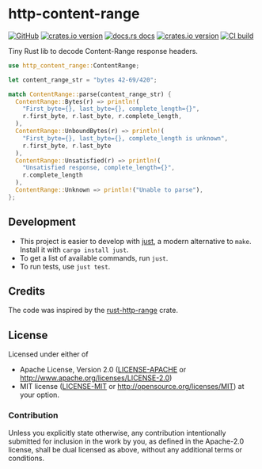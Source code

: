 # http-content-range

[![GitHub](https://img.shields.io/badge/github-nyurik/http--content--range-8da0cb?logo=github)](https://github.com/nyurik/http-content-range)
[![crates.io version](https://img.shields.io/crates/v/http-content-range.svg)](https://crates.io/crates/http-content-range)
[![docs.rs docs](https://docs.rs/http-content-range/badge.svg)](https://docs.rs/http-content-range)
[![crates.io version](https://img.shields.io/crates/l/http-content-range.svg)](https://github.com/nyurik/http-content-range/blob/main/LICENSE-APACHE)
[![CI build](https://github.com/nyurik/http-content-range/actions/workflows/ci.yml/badge.svg)](https://github.com/nyurik/http-content-range/actions)

Tiny Rust lib to decode Content-Range response headers.

```rust
use http_content_range::ContentRange;

let content_range_str = "bytes 42-69/420";

match ContentRange::parse(content_range_str) {
  ContentRange::Bytes(r) => println!(
    "First_byte={}, last_byte={}, complete_length={}",
    r.first_byte, r.last_byte, r.complete_length,
  ),
  ContentRange::UnboundBytes(r) => println!(
    "First_byte={}, last_byte={}, complete_length is unknown",
    r.first_byte, r.last_byte
  ),
  ContentRange::Unsatisfied(r) => println!(
    "Unsatisfied response, complete_length={}",
    r.complete_length
  ),
  ContentRange::Unknown => println!("Unable to parse"),
};
```

## Development

* This project is easier to develop with [just](https://github.com/casey/just#readme), a modern alternative to `make`.
  Install it with `cargo install just`.
* To get a list of available commands, run `just`.
* To run tests, use `just test`.

## Credits

The code was inspired by the [rust-http-range](https://github.com/bancek/rust-http-range) crate.


## License

Licensed under either of

* Apache License, Version 2.0 ([LICENSE-APACHE](LICENSE-APACHE) or <http://www.apache.org/licenses/LICENSE-2.0>)
* MIT license ([LICENSE-MIT](LICENSE-MIT) or <http://opensource.org/licenses/MIT>)
  at your option.

### Contribution

Unless you explicitly state otherwise, any contribution intentionally
submitted for inclusion in the work by you, as defined in the
Apache-2.0 license, shall be dual licensed as above, without any
additional terms or conditions.

